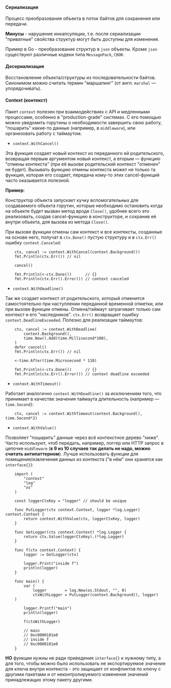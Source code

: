 #### Сериализация

Процесс преобразования объекта в поток байтов для сохранения или передачи.

**Минусы** - нарушение инкапсуляции, т.е. после сериализации "приватные" свойства структур могут быть доступны
для изменения.

Пример в Go - преобразование структур в `json` объекты.
Кроме `json` существуют различные кодеки типа `MessagePack`, `CBOR`.

#### Десериализация

Восстановление объекта/структуры из последовательности байтов.
Синонимом можно считать термин "маршалинг" (от англ. `marshal` — упорядочивать).

#### Context (контекст)

Пакет `context` полезен при взаимодействиях с API и медленными процессами,
особенно в "production-grade" системах. 
С его помощью можно уведомить горутины о необходимости завершить свою работу,
"пошарить" какие-то данные (например, в `middleware`), или организовать работу с таймаутом.

* `context.WithCancel()`

Эта функция создает новый контекст из переданного ей родительского, возвращая первым аргументом новый контекст,
а вторым — функцию "отмены контекста" (при её вызове родительский контекст "отменен" не будет).
Вызывать функцию отмены контекста может не только та функция, которая его создает,
передача кому-то этих cancel-функций часто оказывается полезной.

**Пример**:

Конструктор объекта запускает кучку вспомогательных для создаваемого объекта горутин,
которые необходимо остановить когда на объекте будет вызван метод вроде `Close()`,
удобнее всего это реализовать, создав cancel-функцию в конструкторе, и сохранив её внутри объекта,
для вызова из метода `Close()`.

При вызове функции отмены сам контекст и все контексты, созданные на основе него, получат в `ctx.Done()` пустую структуру
и в `ctx.Err()` ошибку `context.Canceled`:

        ctx, cancel := context.WithCancel(context.Background())
        fmt.Println(ctx.Err()) // nil

        cancel()

        fmt.Println(<-ctx.Done())      // {}
        fmt.Println(ctx.Err().Error()) // context canceled

* `context.WithDeadline()`

Так же создает контекст от родительского, который отменится самостоятельно при наступлении переданной временной отметки,
или при вызове функции отмены. Отмена/таймаут затрагивает только сам контекст и его "наследников".
`ctx.Err()` возвращает ошибку `context.DeadlineExceeded`. Полезно для реализации таймаутов:

        ctx, cancel := context.WithDeadline(
            context.Background(),
            time.Now().Add(time.Millisecond*100),
        )
        defer cancel()
        fmt.Println(ctx.Err()) // nil

        <-time.After(time.Microsecond * 110)

        fmt.Println(<-ctx.Done())      // {}
        fmt.Println(ctx.Err().Error()) // context deadline exceeded

* `context.WithTimeout()`

Работает аналогично `context.WithDeadline()` за исключением того, что принимает в качестве значения таймаута длительность
(например — `time.Second`):

        ctx, cancel := context.WithTimeout(context.Background(), time.Second*2)

* `context.WithValue()`

Позволяет "пошарить" данные через всё контекстное дерево "ниже". 
Часто используют, чтоб передать, например, логгер или HTTP запрос в цепочке `middleware` 
(**в 9 из 10 случаев так делать не надо, можно считать антипаттерном**). 
Лучше использовать функции для помещения/извлечения данных из контекста ("в нём" они хранятся как `interface{}`):

        import (
            "context"
            "log"
            "os"
        )

        const loggerCtxKey = "logger" // should be unique

        func PutLogger(ctx context.Context, logger *log.Logger) context.Context {
            return context.WithValue(ctx, loggerCtxKey, logger)
        }

        func GetLogger(ctx context.Context) *log.Logger {
            return ctx.Value(loggerCtxKey).(*log.Logger)
        }

        func f(ctx context.Context) {
            logger := GetLogger(ctx)

            logger.Print("inside f")
            println(logger)
        }

        func main() {
            var (
                logger        = log.New(os.Stdout, "", 0)
                ctxWithLogger = PutLogger(context.Background(), logger)
        )

            logger.Printf("main")
            println(logger)

            f(ctxWithLogger)

            // main
            // 0xc0000101e0
            // inside f
            // 0xc0000101e0
        } 

**НО** функции нужны не ради приведения `interface{}` к нужному типу, а для того,
чтобы можно было использовать не экспортируемое значение для ключа внутри контекста -
это защищает от конфликтов по ключу с другими пакетами и от неконтролируемого изменения значений принадлежащих
этому пакету другими.